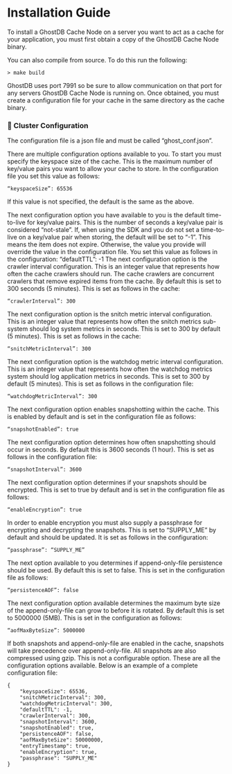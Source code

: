 # Installation Guide

To install a GhostDB Cache Node on a server you want to act as a cache for your application, you must first obtain a copy of the GhostDB Cache Node binary. 

You can also compile from source. To do this run the following:

```
> make build
```

GhostDB uses port 7991 so be sure to allow communication on that port for any servers GhostDB Cache Node is running on.
Once obtained, you must create a configuration file for your cache in the same directory as the cache binary.

### :hammer: Cluster Configuration

The configuration file is a json file and must be called “ghost_conf.json”.

There are multiple configuration options available to you. To start you must specify the keyspace size of the cache. This is the maximum number of key/value pairs you want to allow your cache to store. In the configuration file you set this value as follows:

```
“keyspaceSize”: 65536
```
If this value is not specified, the default is the same as the above.

The next configuration option you have available to you is the default time-to-live for key/value pairs. This is the number of seconds a key/value pair is considered “not-stale”. If, when using the SDK and you do not set a time-to-live on a key/value pair when storing, the default will be set to “-1”. This means the item does not expire. Otherwise, the value you provide will override the value in the configuration file. You set this value as follows in the configuration:
    “defaultTTL”: -1
The next configuration option is the crawler interval configuration. This is an integer value that represents how often the cache crawlers should run. The cache crawlers are concurrent crawlers that remove expired items from the cache. By default this is set to 300 seconds (5 minutes). This is set as follows in the cache:

```
“crawlerInterval”: 300
```

The next configuration option is the snitch metric interval configuration. This is an integer value that represents how often the snitch metrics sub-system should log system metrics in seconds. This is set to 300 by default (5 minutes). This is set as follows in the cache:

```
“snitchMetricInterval”: 300
```

The next configuration option is the watchdog metric interval configuration. This is an integer value that represents how often the watchdog metrics system should log application metrics in seconds. This is set to 300 by default (5 minutes). This is set as follows in the configuration file:
```
“watchdogMetricInterval”: 300
```

The next configuration option enables snapshotting within the cache. This is enabled by default and is set in the configuration file as follows:

```
“snapshotEnabled”: true
```

The next configuration option determines how often snapshotting should occur in seconds. By default this is 3600 seconds (1 hour). This is set as follows in the configuration file:

```
“snapshotInterval”: 3600
```

The next configuration option determines if your snapshots should be encrypted. This is set to true by default and is set in the configuration file as follows:

```
“enableEncryption”: true
```

In order to enable encryption you must also supply a passphrase for encrypting and decrypting the snapshots. This is set to “SUPPLY_ME” by default and should be updated. It is set as follows in the configuration:

```
“passphrase”: “SUPPLY_ME”
```

The next option available to you determines if append-only-file persistence should be used. By default this is set to false. This is set in the configuration file as follows: 

```
“persistenceAOF”: false
```

The next configuration option available determines the maximum byte size of the append-only-file can grow to before it is rotated. By default this is set to 5000000 (5MB). This is set in the configuration as follows:

```
“aofMaxByteSize”: 5000000
```

If both snapshots and append-only-file are enabled in the cache, snapshots will take precedence over append-only-file.
All snapshots are also compressed using gzip. This is not a configurable option. 
These are all the configuration options available. Below is an example of a complete configuration file:

```
{
    "keyspaceSize": 65536,
    "snitchMetricInterval": 300,
    "watchdogMetricInterval": 300,
    "defaultTTL": -1,
    "crawlerInterval": 300,
    "snapshotInterval": 3600,
    "snapshotEnabled": true,
    "persistenceAOF": false,
    "aofMaxByteSize": 50000000,
    "entryTimestamp": true,
    "enableEncryption": true,
    "passphrase": "SUPPLY_ME"
}
```